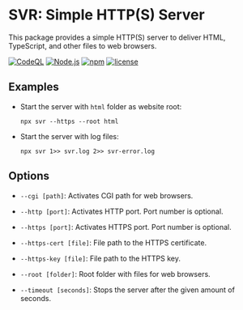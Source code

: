 SVR: Simple HTTP(S) Server
==========================

This package provides a simple HTTP(S) server to deliver HTML, TypeScript, and
other files to web browsers.



[![CodeQL](https://github.com/typescriptlibs/svr/workflows/CodeQL/badge.svg)](https://github.com/typescriptlibs/svr/actions/workflows/codeql.yml)
[![Node.js](https://github.com/typescriptlibs/svr/workflows/Node.js/badge.svg)](https://github.com/typescriptlibs/svr/actions/workflows/node.js.yml)
[![npm](https://img.shields.io/npm/v/@typescriptlibs/svr.svg)](https://www.npmjs.com/package/@typescriptlibs/svr)
[![license](https://img.shields.io/npm/l/@typescriptlibs/svr.svg)](https://github.com/typescriptlibs/svr/blob/main/LICENSE.md)



Examples
--------

- Start the server with `html` folder as website root:

  ``` Shell
  npx svr --https --root html
  ```

- Start the server with log files:

  ``` Shell
  npx svr 1>> svr.log 2>> svr-error.log
  ```



Options
-------

- `--cgi [path]`: Activates CGI path for web browsers.

- `--http [port]`: Activates HTTP port. Port number is optional.

- `--https [port]`: Activates HTTPS port. Port number is optional.

- `--https-cert [file]`: File path to the HTTPS certificate.

- `--https-key [file]`: File path to the HTTPS key.

- `--root [folder]`: Root folder with files for web browsers.

- `--timeout [seconds]`: Stops the server after the given amount of seconds.
